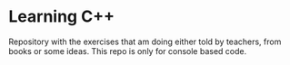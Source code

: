 # Learning C++
Repository with the exercises that am doing either told by teachers, from books or some ideas.
This repo is only for console based code.
